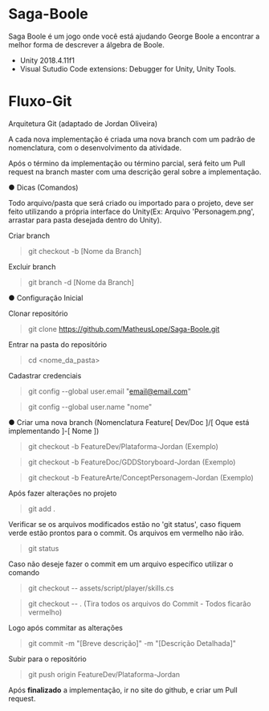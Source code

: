 # Saga-Boole
Saga Boole é um jogo onde você está ajudando George Boole a encontrar a melhor forma de descrever a álgebra de Boole.

- Unity 2018.4.11f1
- Visual Sutudio Code extensions: Debugger for Unity, Unity Tools.

# Fluxo-Git

Arquitetura Git (adaptado de Jordan Oliveira)

A cada nova implementação é criada uma nova branch com um padrão de nomenclatura, com o desenvolvimento da atividade.

Após o término da implementação ou término parcial, será feito um Pull request na branch master com uma descrição geral sobre a implementação.

● Dicas (Comandos)

Todo arquivo/pasta que será criado ou importado para o projeto, deve ser feito utilizando a própria interface do Unity(Ex: Arquivo 'Personagem.png', arrastar para pasta desejada dentro do Unity).

Criar branch
> git checkout -b [Nome da Branch]

Excluir branch
> git branch -d [Nome da Branch]

● Configuração Inicial

Clonar repositório
> git clone https://github.com/MatheusLope/Saga-Boole.git

Entrar na pasta do repositório
> cd <nome_da_pasta>

Cadastrar credenciais
> git config --global user.email "email@email.com"

> git config --global user.name "nome"

● Criar uma nova branch
(Nomenclatura Feature[ Dev/Doc ]/[ Oque está implementando ]-[ Nome ])
> git checkout -b FeatureDev/Plataforma-Jordan (Exemplo)

> git checkout -b FeatureDoc/GDDStoryboard-Jordan (Exemplo)

> git checkout -b FeatureArte/ConceptPersonagem-Jordan (Exemplo)

Após fazer alterações no projeto
> git add .

Verificar se os arquivos modificados estão no 'git status', caso fiquem verde estão prontos
para o commit. Os arquivos em vermelho não irão.
> git status

Caso não deseje fazer o commit em um arquivo específico utilizar o comando
> git checkout -- assets/script/player/skills.cs

> git checkout -- . (Tira todos os arquivos do Commit - Todos ficarão vermelho)

Logo após commitar as alterações
> git commit -m "[Breve descrição]" -m "[Descrição Detalhada]"

Subir para o repositório
> git push origin FeatureDev/Plataforma-Jordan

Após **finalizado** a implementação, ir no site do github, e criar um Pull request.
